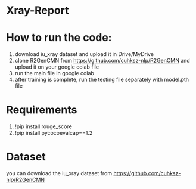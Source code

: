 # Xray-Report
# How to run the code:
1. download iu_xray dataset and upload it in Drive/MyDrive
2. clone R2GenCMN from https://github.com/cuhksz-nlp/R2GenCMN and upload it on your google colab file
3. run the main file in google colab
4. after training is complete, run the testing file separately with model.pth file

# Requirements
1. !pip install rouge_score
2. !pip install  pycocoevalcap==1.2

# Dataset
you can download the iu_xray dataset from https://github.com/cuhksz-nlp/R2GenCMN

